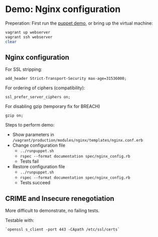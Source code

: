Demo: Nginx configuration
=============================

Preperation: First run the [puppet demo](puppet-demo.md), or bring up the virtual machine:

```bash
vagrant up webserver
vagrant ssh webserver
clear
```


Nginx configuration
--------

For SSL stripping:

`add_header Strict-Transport-Security max-age=31536000;`

For ordering of ciphers (compatibility):

`ssl_prefer_server_ciphers on;`

For disabling gzip (temporary fix for BREACH)

`gzip on;`


Steps to perform demo:

- Show parameters in `/vagrant/production/modules/nginx/templates/nginx.conf.erb`
- Change configuration file
   + `../runpuppet.sh`
   + `rspec --format documentation spec/nginx_config.rb`
   + Tests fail
- Restore configuration file
   + `../runpuppet.sh`
   + `rspec --format documentation spec/nginx_config.rb`
   + Tests succeed


CRIME and Insecure renegotiation
------

More difficult to demonstrate, no failing tests. 

Testable with:

	`openssl s_client -port 443 -CApath /etc/ssl/certs`







